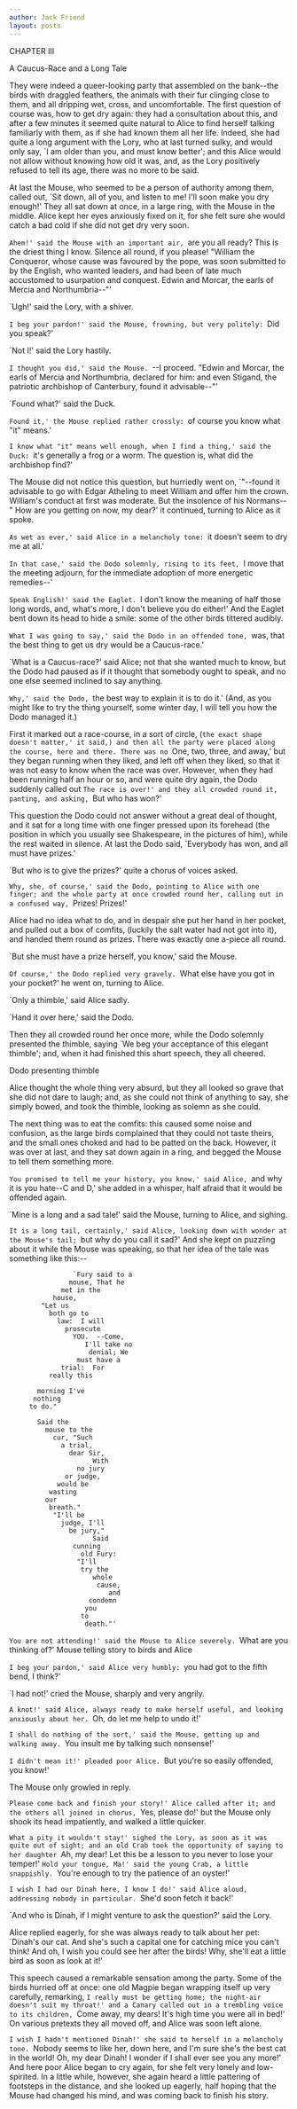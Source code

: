 ```yaml
---
author: Jack Friend
layout: posts
---
```


CHAPTER III

A Caucus-Race and a Long Tale

They were indeed a queer-looking party that assembled on the bank--the birds with draggled feathers, the animals with their fur clinging close to them, and all dripping wet, cross, and uncomfortable.
The first question of course was, how to get dry again: they had a consultation about this, and after a few minutes it seemed quite natural to Alice to find herself talking familiarly with them, as if she had known them all her life. Indeed, she had quite a long argument with the Lory, who at last turned sulky, and would only say, `I am older than you, and must know better'; and this Alice would not allow without knowing how old it was, and, as the Lory positively refused to tell its age, there was no more to be said.

At last the Mouse, who seemed to be a person of authority among them, called out, `Sit down, all of you, and listen to me! I'll soon make you dry enough!' They all sat down at once, in a large ring, with the Mouse in the middle. Alice kept her eyes anxiously fixed on it, for she felt sure she would catch a bad cold if she did not get dry very soon.

`Ahem!' said the Mouse with an important air, `are you all ready? This is the driest thing I know. Silence all round, if you please! "William the Conqueror, whose cause was favoured by the pope, was soon submitted to by the English, who wanted leaders, and had been of late much accustomed to usurpation and conquest. Edwin and Morcar, the earls of Mercia and Northumbria--"'

`Ugh!' said the Lory, with a shiver.

`I beg your pardon!' said the Mouse, frowning, but very politely: `Did you speak?'

`Not I!' said the Lory hastily.

`I thought you did,' said the Mouse. `--I proceed. "Edwin and Morcar, the earls of Mercia and Northumbria, declared for him: and even Stigand, the patriotic archbishop of Canterbury, found it advisable--"'

`Found what?' said the Duck.

`Found it,' the Mouse replied rather crossly: `of course you know what "it" means.'

`I know what "it" means well enough, when I find a thing,' said the Duck: `it's generally a frog or a worm. The question is, what did the archbishop find?'

The Mouse did not notice this question, but hurriedly went on, `"--found it advisable to go with Edgar Atheling to meet William and offer him the crown. William's conduct at first was moderate. But the insolence of his Normans--" How are you getting on now, my dear?' it continued, turning to Alice as it spoke.

`As wet as ever,' said Alice in a melancholy tone: `it doesn't seem to dry me at all.'

`In that case,' said the Dodo solemnly, rising to its feet, `I move that the meeting adjourn, for the immediate adoption of more energetic remedies--'

`Speak English!' said the Eaglet. `I don't know the meaning of half those long words, and, what's more, I don't believe you do either!' And the Eaglet bent down its head to hide a smile: some of the other birds tittered audibly.

`What I was going to say,' said the Dodo in an offended tone, `was, that the best thing to get us dry would be a Caucus-race.'

`What is a Caucus-race?' said Alice; not that she wanted much to know, but the Dodo had paused as if it thought that somebody ought to speak, and no one else seemed inclined to say anything.

`Why,' said the Dodo, `the best way to explain it is to do it.' (And, as you might like to try the thing yourself, some winter day, I will tell you how the Dodo managed it.)

First it marked out a race-course, in a sort of circle, (`the exact shape doesn't matter,' it said,) and then all the party were placed along the course, here and there. There was no `One, two, three, and away,' but they began running when they liked, and left off when they liked, so that it was not easy to know when the race was over. However, when they had been running half an hour or so, and were quite dry again, the Dodo suddenly called out `The race is over!' and they all crowded round it, panting, and asking, `But who has won?'

This question the Dodo could not answer without a great deal of thought, and it sat for a long time with one finger pressed upon its forehead (the position in which you usually see Shakespeare, in the pictures of him), while the rest waited in silence. At last the Dodo said, `Everybody has won, and all must have prizes.'

`But who is to give the prizes?' quite a chorus of voices asked.

`Why, she, of course,' said the Dodo, pointing to Alice with one finger; and the whole party at once crowded round her, calling out in a confused way, `Prizes! Prizes!'

Alice had no idea what to do, and in despair she put her hand in her pocket, and pulled out a box of comfits, (luckily the salt water had not got into it), and handed them round as prizes. There was exactly one a-piece all round.

`But she must have a prize herself, you know,' said the Mouse.

`Of course,' the Dodo replied very gravely. `What else have you got in your pocket?' he went on, turning to Alice.

`Only a thimble,' said Alice sadly.

`Hand it over here,' said the Dodo.

Then they all crowded round her once more, while the Dodo solemnly presented the thimble, saying `We beg your acceptance of this elegant thimble'; and, when it had finished this short speech, they all cheered.

 Dodo presenting thimble

Alice thought the whole thing very absurd, but they all looked so grave that she did not dare to laugh; and, as she could not think of anything to say, she simply bowed, and took the thimble, looking as solemn as she could.

The next thing was to eat the comfits: this caused some noise and confusion, as the large birds complained that they could not taste theirs, and the small ones choked and had to be patted on the back. However, it was over at last, and they sat down again in a ring, and begged the Mouse to tell them something more.

`You promised to tell me your history, you know,' said Alice, `and why it is you hate--C and D,' she added in a whisper, half afraid that it would be offended again.

`Mine is a long and a sad tale!' said the Mouse, turning to Alice, and sighing.

`It is a long tail, certainly,' said Alice, looking down with wonder at the Mouse's tail; `but why do you call it sad?' And she kept on puzzling about it while the Mouse was speaking, so that her idea of the tale was something like this:--

                    `Fury said to a
                   mouse, That he
                 met in the
               house,
            "Let us
              both go to
                law:  I will
                  prosecute
                    YOU.  --Come,
                       I'll take no
                        denial; We
                     must have a
                 trial:  For
              really this

           morning I've
          nothing
         to do."

           Said the
             mouse to the
               cur, "Such
                 a trial,
                   dear Sir,
                         With
                     no jury
                  or judge,
                would be
              wasting
             our
              breath."
               "I'll be
                 judge, I'll
                   be jury,"
                         Said
                    cunning
                      old Fury:
                     "I'll
                      try the
                         whole
                          cause,
                             and
                        condemn
                       you
                      to
                       death."'
`You are not attending!' said the Mouse to Alice severely. `What are you thinking of?'
 Mouse telling story to birds and Alice

`I beg your pardon,' said Alice very humbly: `you had got to the fifth bend, I think?'

`I had not!' cried the Mouse, sharply and very angrily.

`A knot!' said Alice, always ready to make herself useful, and looking anxiously about her. `Oh, do let me help to undo it!'

`I shall do nothing of the sort,' said the Mouse, getting up and walking away. `You insult me by talking such nonsense!'

`I didn't mean it!' pleaded poor Alice. `But you're so easily offended, you know!'

The Mouse only growled in reply.

`Please come back and finish your story!' Alice called after it; and the others all joined in chorus, `Yes, please do!' but the Mouse only shook its head impatiently, and walked a little quicker.

`What a pity it wouldn't stay!' sighed the Lory, as soon as it was quite out of sight; and an old Crab took the opportunity of saying to her daughter `Ah, my dear! Let this be a lesson to you never to lose your temper!' `Hold your tongue, Ma!' said the young Crab, a little snappishly. `You're enough to try the patience of an oyster!'

`I wish I had our Dinah here, I know I do!' said Alice aloud, addressing nobody in particular. `She'd soon fetch it back!'

`And who is Dinah, if I might venture to ask the question?' said the Lory.

Alice replied eagerly, for she was always ready to talk about her pet: `Dinah's our cat. And she's such a capital one for catching mice you can't think! And oh, I wish you could see her after the birds! Why, she'll eat a little bird as soon as look at it!'

This speech caused a remarkable sensation among the party. Some of the birds hurried off at once: one old Magpie began wrapping itself up very carefully, remarking, `I really must be getting home; the night-air doesn't suit my throat!' and a Canary called out in a trembling voice to its children, `Come away, my dears! It's high time you were all in bed!' On various pretexts they all moved off, and Alice was soon left alone.

`I wish I hadn't mentioned Dinah!' she said to herself in a melancholy tone. `Nobody seems to like her, down here, and I'm sure she's the best cat in the world! Oh, my dear Dinah! I wonder if I shall ever see you any more!' And here poor Alice began to cry again, for she felt very lonely and low-spirited. In a little while, however, she again heard a little pattering of footsteps in the distance, and she looked up eagerly, half hoping that the Mouse had changed his mind, and was coming back to finish his story.
